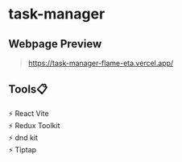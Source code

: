 # task-manager

## Webpage Preview
> https://task-manager-flame-eta.vercel.app/

 ## Tools📋                                                                                                                                                          
 ⚡️ React Vite                                                                                                                                                     
 ⚡️ Redux Toolkit                                                                                                                                                          
 ⚡️ dnd kit                                                                                                                                                        
 ⚡️ Tiptap

